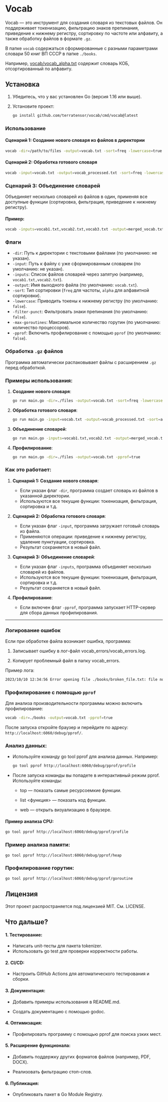 # Vocab

Vocab — это инструмент для создания словаря из текстовых файлов. Он поддерживает токенизацию, фильтрацию знаков препинания, приведение к нижнему регистру, сортировку по частоте или алфавиту, а также обработку файлов в формате `.gz`.

В папке `vocab` содержаться сформированные с разными параметрами словари 50 книг ВП СССР в папке `./books`. 

Например, [vocab/vocab_alpha.txt](https://github.com/terratensor/vocab/blob/main/vocab/vocab_alpha.txt) содержит словарь КОБ, отсортированный по алфавиту.

## Установка

1. Убедитесь, что у вас установлен Go (версия 1.16 или выше).
2. Установите проект:

   ```bash
   go install github.com/terratensor/vocab/cmd/vocab@latest
   ```

### Использование

#### Сценарий 1: Создание нового словаря из файлов в директории

```bash
vocab -dir=/path/to/files -output=vocab.txt -sort=freq -lowercase=true -filter-punct=true
```

#### Сценарий 2: Обработка готового словаря

```bash
vocab -input=vocab.txt -output=vocab_processed.txt -sort=freq -lowercase=true -filter-punct=true
```

### Сценарий 3: Объединение словарей

Объединяет несколько словарей из файлов в один, применяя все доступные функции (сортировка, фильтрация, приведение к нижнему регистру).

#### Пример:
```bash
vocab -inputs=vocab1.txt,vocab2.txt,vocab3.txt -output=merged_vocab.txt -sort=freq -lowercase=true
```

### Флаги

- `-dir`: Путь к директории с текстовыми файлами (по умолчанию: не указан).
- `-input`: Путь к файлу с уже сформированным словарем (по умолчанию: не указан).
- `-inputs`: Список файлов словарей через запятую (например, `vocab1.txt,vocab2.txt`).
- `-output`: Имя выходного файла (по умолчанию: `vocab.txt`).
- `-sort`: Тип сортировки (`freq` для частоты, `alpha` для алфавитной сортировки).
- `-lowercase`: Приводить токены к нижнему регистру (по умолчанию: `false`).
- `-filter-punct`: Фильтровать знаки препинания (по умолчанию: `false`).
- `-max-goroutines`: Максимальное количество горутин (по умолчанию: количество процессоров).
- `-pprof`: Включить профилирование с помощью `pprof` (по умолчанию: `false`).


### Обработка `.gz` файлов   
Программа автоматически распаковывает файлы с расширением `.gz` перед обработкой.

### Примеры использования:

1. **Создание нового словаря**:
   ```bash
   go run main.go -dir=./files -output=vocab.txt -sort=freq -lowercase=true
   ```

2. **Обработка готового словаря**:
   ```bash
   go run main.go -input=vocab.txt -output=vocab_processed.txt -sort=alpha -filter-punct=true
   ```
3. **Объединение словарей**:
   ```bash
   go run main.go -inputs=vocab1.txt,vocab2.txt -output=merged_vocab.txt -sort=freq -lowercase=true
   ```
4. **Профилирование**:
   ```bash
   go run main.go -dir=./files -output=vocab.txt -pprof=true

   ```

### Как это работает:

1. **Сценарий 1: Создание нового словаря**:
   - Если указан флаг `-dir`, программа создает словарь из файлов в указанной директории.
   - Используются все текущие функции: токенизация, фильтрация, сортировка и т.д.

2. **Сценарий 2: Обработка готового словаря**:
   - Если указан флаг `-input`, программа загружает готовый словарь из файла.
   - Применяются операции: приведение к нижнему регистру, удаление пунктуации, сортировка.
   - Результат сохраняется в новый файл.

3. **Сценарий 3: Объединение словарей**:
   - Если указан флаг `-inputs`, программа объединяет несколько словарей из файлов.
   - Используются все текущие функции: токенизация, фильтрация, сортировка и т.д.
   - Результат сохраняется в новый файл.

4. **Профилирование**:
   - Если включен флаг `-pprof`, программа запускает HTTP-сервер для сбора данных профилирования.

---

### Логирование ошибок

Если при обработке файла возникает ошибка, программа:

1. Записывает ошибку в лог-файл vocab_errors/vocab_errors.log.

2. Копирует проблемный файл в папку vocab_errors.

Пример лога:

```bash 
2023/10/10 12:34:56 Error opening file ./books/broken_file.txt: file not found
```

### Профилирование с помощью `pprof`

Для анализа производительности программы можно включить профилирование:

```bash
vocab -dir=./books -output=vocab.txt -pprof=true
```
После запуска откройте браузер и перейдите по адресу: `http://localhost:6060/debug/pprof/`.

### Анализ данных:

- Используйте команду go tool pprof для анализа данных. Например:

   ```bash
   go tool pprof http://localhost:6060/debug/pprof/profile
   ```
- После запуска команды вы попадете в интерактивный режим pprof. Используйте команды:

   - top — показать самые ресурсоемкие функции.

   - list <функция> — показать код функции.

   - web — открыть визуализацию в браузере.

#### Пример анализа CPU:

```bash
go tool pprof http://localhost:6060/debug/pprof/profile
```

### Пример анализа памяти:

```bash
go tool pprof http://localhost:6060/debug/pprof/heap
```

### Профилирование горутин:

```bash
go tool pprof http://localhost:6060/debug/pprof/goroutine
```

## Лицензия
Этот проект распространяется под лицензией MIT. См. LICENSE.


## Что дальше?

#### 1. Тестирование:
 - Написать unit-тесты для пакета tokenizer.
 - Использовать go test для проверки корректности работы.

#### 2. CI/CD:
 - Настроить GitHub Actions для автоматического тестирования и сборки.

#### 3. Документация:

 - Добавить примеры использования в README.md.

 - Создать документацию с помощью godoc.

#### 4. Оптимизация:

 - Профилировать программу с помощью pprof для поиска узких мест.

#### 5. Расширение функционала:

 - Добавить поддержку других форматов файлов (например, PDF, DOCX).

 - Реализовать фильтрацию стоп-слов.

#### 6. Публикация:

 - Опубликовать пакет в Go Module Registry.

